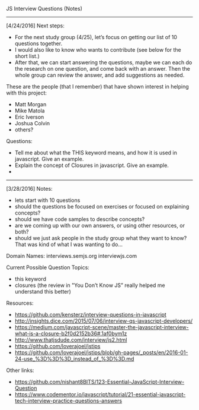 JS Interview Questions (Notes)

***********
[4/24/2016]
Next steps:
- For the next study group (4/25), let’s focus on getting our list of 10 questions together.
- I would also like to know who wants to contribute (see below for the short list.)
- After that, we can start answering the questions, maybe we can each do the research on one question, and come back with an answer.  Then the whole group can review the answer, and add suggestions as needed.

These are the people (that I remember) that have shown interest in helping with this project:
- Matt Morgan
- Mike Matola
- Eric Iverson
- Joshua Colvin
- others?

Questions:
- Tell me about what the THIS keyword means, and how it is used in javascript.  Give an example.
- Explain the concept of Closures in javascript.  Give an example.
- 

***********
[3/28/2016]
Notes:
- lets start with 10 questions
- should the questions be focused on exercises or focused on explaining concepts?
- should we have code samples to describe concepts?
- are we coming up with our own answers, or using other resources, or both?
- should we just ask people in the study group what they want to know?  That was kind of what I was wanting to do...

Domain Names:
interviews.semjs.org
interviewjs.com

Current Possible Question Topics:
- this keyword
- closures (the review in "You Don’t Know JS” really helped me understand this better)

Resources:
- https://github.com/kensterz/interview-questions-in-javascript
- http://insights.dice.com/2015/07/06/interview-qs-javascript-developers/
- https://medium.com/javascript-scene/master-the-javascript-interview-what-is-a-closure-b2f0d2152b36#.1af0bym1z
- http://www.thatjsdude.com/interview/js2.html
- https://github.com/loverajoel/jstips
- https://github.com/loverajoel/jstips/blob/gh-pages/_posts/en/2016-01-24-use_%3D%3D%3D_instead_of_%3D%3D.md

Other links:
- https://github.com/nishant8BITS/123-Essential-JavaScript-Interview-Question
- https://www.codementor.io/javascript/tutorial/21-essential-javascript-tech-interview-practice-questions-answers
